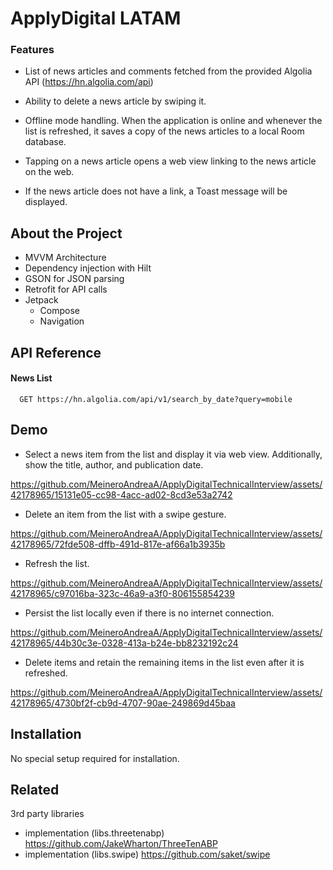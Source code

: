 


# ApplyDigital LATAM

### Features

- List of news articles and comments fetched from the provided Algolia API (https://hn.algolia.com/api)

- Ability to delete a news article by swiping it.

- Offline mode handling. When the application is online and whenever the list is refreshed, it saves a copy of the news articles to a local Room database.

- Tapping on a news article opens a web view linking to the news article on the web.

- If the news article does not have a link, a Toast message will be displayed.

## About the Project 

- MVVM Architecture
- Dependency injection with Hilt
- GSON for JSON parsing
- Retrofit for API calls
- Jetpack
    - Compose
    - Navigation

    

## API Reference

#### News List

```http
  GET https://hn.algolia.com/api/v1/search_by_date?query=mobile
```
## Demo

- Select a news item from the list and display it via web view. Additionally, show the title, author, and publication date.

https://github.com/MeineroAndreaA/ApplyDigitalTechnicalInterview/assets/42178965/15131e05-cc98-4acc-ad02-8cd3e53a2742

- Delete an item from the list with a swipe gesture.



https://github.com/MeineroAndreaA/ApplyDigitalTechnicalInterview/assets/42178965/72fde508-dffb-491d-817e-af66a1b3935b


- Refresh the list.


https://github.com/MeineroAndreaA/ApplyDigitalTechnicalInterview/assets/42178965/c97016ba-323c-46a9-a3f0-806155854239



- Persist the list locally even if there is no internet connection.

  

https://github.com/MeineroAndreaA/ApplyDigitalTechnicalInterview/assets/42178965/44b30c3e-0328-413a-b24e-bb8232192c24




- Delete items and retain the remaining items in the list even after it is refreshed.


https://github.com/MeineroAndreaA/ApplyDigitalTechnicalInterview/assets/42178965/4730bf2f-cb9d-4707-90ae-249869d45baa



## Installation

No special setup required for installation.
## Related

 3rd party libraries

- implementation (libs.threetenabp) https://github.com/JakeWharton/ThreeTenABP
- implementation (libs.swipe)  https://github.com/saket/swipe

